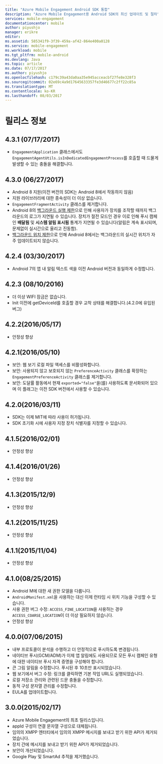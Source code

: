 ```yaml
---
title: "Azure Mobile Engagement Android SDK 통합"
description: "Azure Mobile Engagement용 Android SDK의 최신 업데이트 및 절차"
services: mobile-engagement
documentationcenter: mobile
author: piyushjo
manager: erikre
editor: 
ms.assetid: 585341f9-3f39-459a-af42-864e400a0128
ms.service: mobile-engagement
ms.workload: mobile
ms.tgt_pltfrm: mobile-android
ms.devlang: Java
ms.topic: article
ms.date: 07/17/2017
ms.author: piyushjo
ms.openlocfilehash: c179c39a43da0aa35e945acceacbf27fe8e328f3
ms.sourcegitcommit: 02e69c4a9d17645633357fe3d46677c2ff22c85a
ms.translationtype: MT
ms.contentlocale: ko-KR
ms.lasthandoff: 08/03/2017
---
```

# <a name="release-notes"></a>릴리스 정보

## <a name="431-07172017"></a>4.3.1 (07/17/2017)
* `EngagementApplication` 클래스에서도 `EngagementAgentUtils.isInDedicatedEngagementProcess`를 호출할 때 드물게 발생할 수 있는 충돌을 해결합니다.

## <a name="430-06272017"></a>4.3.0 (06/27/2017)
* Android 8 지원(이전 버전의 SDK는 Android 8에서 작동하지 않음)
* 지원 라이브러리에 대한 종속성이 더 이상 없습니다.
* `EngagementFragmentActivity` 클래스를 제거합니다.
* Android 8의 [백그라운드 실행 제한](https://developer.android.com/preview/features/background.html)으로 인해 사용자가 장치를 조작할 때까지 백그라운드의 로그가 지연될 수 있습니다. 장치가 절전 모드인 경우 이로 인해 푸시 캠페인 **배달됨** 및 **시스템 알림 표시됨** 통계가 지연될 수 있습니다(알림은 계속 표시되며, 문제없이 실시간으로 울리고 진동함).
* [백그라운드 위치 제한](https://developer.android.com/preview/features/background-location-limits.html)으로 인해 Android 8에서는 백그라운드의 실시간 위치가 자주 업데이트되지 않습니다.

## <a name="424-03302017"></a>4.2.4 (03/30/2017)
* Android 7의 앱 내 알림 텍스트 색을 이전 Android 버전과 동일하게 수정합니다.

## <a name="423-08102016"></a>4.2.3 (08/10/2016)
* 더 이상 WIFI 잠금은 없습니다.
* Init 이전에 getDeviceId를 호출할 경우 교착 상태를 해결합니다.(4.2.0에 유입된 버그)

## <a name="422-05172016"></a>4.2.2(2016/05/17)
* 안정성 향상

## <a name="421-05102016"></a>4.2.1(2016/05/10)
* 보안: 웹 보기 로컬 파일 액세스를 비활성화합니다.
* 보안: 사용되지 않고 보호되지 않는 `PreferenceActivity` 클래스를 확장하는 `EngagementPreferenceActivity` 클래스를 제거합니다.
* 보안: 도달률 활동에서 현재 `exported="false"`을(를) 사용하도록 문서화되어 있으며 이 플래그는 이전 SDK 버전에서 사용할 수 있습니다.

## <a name="420-03112016"></a>4.2.0(2016/03/11)
* SDK는 이제 MIT에 따라 사용이 허가됩니다.
* SDK 초기화 시에 사용자 지정 장치 식별자를 지정할 수 있습니다.

## <a name="415-02012016"></a>4.1.5(2016/02/01)
* 안정성 향상

## <a name="414-01262016"></a>4.1.4(2016/01/26)
* 안정성 향상

## <a name="413-1292015"></a>4.1.3(2015/12/9)
* 안정성 향상

## <a name="412-11252015"></a>4.1.2(2015/11/25)
* 안정성 향상

## <a name="411-11042015"></a>4.1.1(2015/11/04)
* 안정성 향상

## <a name="410-08252015"></a>4.1.0(08/25/2015)
* Android M에 대한 새 권한 모델을 다룹니다.
* `AndroidManifest.xml`을 사용하는 대신 이제 런타임 시 위치 기능을 구성할 수 있습니다.
* 사용 권한 버그 수정: `ACCESS_FINE_LOCATION`을 사용하는 경우 `ACCESS_COARSE_LOCATION`이 더 이상 필요하지 않습니다.
* 안정성 향상

## <a name="400-07062015"></a>4.0.0(07/06/2015)
* 내부 프로토콜이 분석을 수행하고 더 안정적으로 푸시하도록 변경됩니다.
* 네이티브 푸시(GCM/ADM)가 이제 앱 알림에도 사용되므로 모든 푸시 캠페인 유형에 대한 네이티브 푸시 자격 증명을 구성해야 합니다.
* 큰 그림 알림을 수정합니다. 푸시된 후 10초만 표시되었습니다.
* 웹 보기에서 버그 수정: 링크를 클릭하면 기본 작업 URL도 실행되었습니다.
* 로컬 저장소 관리와 관련된 드문 충돌을 수정합니다.
* 동적 구성 문자열 관리를 수정합니다.
* EULA를 업데이트합니다.

## <a name="300-02172015"></a>3.0.0(2015/02/17)
* Azure Mobile Engagement의 최초 릴리스입니다.
* appId 구성이 연결 문자열 구성으로 대체됩니다.
* 임의의 XMPP 엔터티에서 임의의 XMPP 메시지를 보내고 받기 위한 API가 제거되었습니다.
* 장치 간에 메시지를 보내고 받기 위한 API가 제거되었습니다.
* 보안이 개선되었습니다.
* Google Play 및 SmartAd 추적을 제거했습니다.

